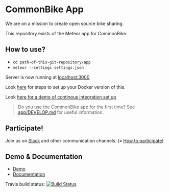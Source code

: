 # CommonBike App

We are on a mission to create open source bike sharing.

This repository exists of the Meteor app for CommonBike.

## How to use?

- `cd path-of-this-git-repository/app`
- `meteor --settings settings.json`

Server is now running at [localhost:3000](http://localhost:3000)

Look [here](Dockerstart.md) for steps to set up your Docker version of this.

Look [here for a demo of continous integration set up](https://github.com/pve/meteor-ci-demo)

> Do you use the CommonBike app for the first time? See [app/DEVELOP.md](app/DEVELOP.md) for useful information.

## Participate!

Join us on [Slack](http://slack.common.bike) and other communication channels. (&raquo; [How to participate](https://github.com/CommonBike/wiki/wiki/How-to-participate)).

## Demo & Documentation

- [Demo](https://common.bike)
- [Documentation](https://github.com/CommonBike/commonbike-documentation/wiki)

Travis build status: [![Build Status](https://travis-ci.org/pve/commonbike-site-2.svg?branch=master)](https://travis-ci.org/pve/commonbike-site-2)
